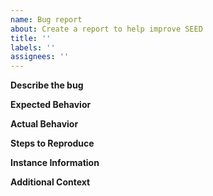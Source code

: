 ```yaml
---
name: Bug report
about: Create a report to help improve SEED
title: ''
labels: ''
assignees: ''
---
```


<!--Fill in the following information detailing the issue. Make sure to not disclose protected data (e.g., passwords). Screenshots are helpful.-->

**Describe the bug**

<!--A clear and concise description of what the bug is.-->

**Expected Behavior**

<!--A clear and concise description of what you expected to happen.-->

**Actual Behavior**

<!--What actually happened.-->

**Steps to Reproduce**

<!-- Steps to reproduce the behavior:
     1. Go to '...'
     2. Click on '....'
     3. Scroll down to '....'
     4. See error -->

**Instance Information**

<!--If the issue occurred on a dev, staging, or production instance, then fill in the following information. Server SHA can be obtained from going to the about page on the instance and copying the Version.-->

<!-- Provide this information if possible:
     Server Instance: `dev1, dev2, production, staging, etc`
     Server SHA: `abcd123`
-->

**Additional Context**

<!--Add any other context about the problem here-->
